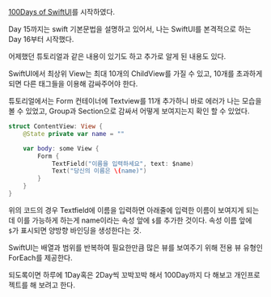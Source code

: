 [100Days of SwiftUI](https://www.hackingwithswift.com/100/swiftui)를 시작하였다.

Day 15까지는 swift 기본문법을 설명하고 있어서, 
나는 SwiftUI를 본격적으로 하는 Day 16부터 시작했다.

어제했던 튜토리얼과 같은 내용이 있기도 하고 추가로 알게 된 내용도 있다.

SwiftUI에서 최상위 View는 최대 10개의 ChildView를 가질 수 있고, 
10개를 초과하게 되면 다른 태그들을 이용해 감싸주어야 한다. 

튜토리얼에서는 Form 컨테이너에 Textview를 11개 추가하니 바로 에러가 나는 모습을 볼 수 있었고,
Group과 Section으로 감싸서 어떻게 보여지는지 확인 할 수 있었다.

```swift
struct ContentView: View {
    @State private var name = ""

    var body: some View {
        Form {
            TextField("이름을 입력하세요", text: $name)
            Text("당신의 이름은 \(name)")
        }
    }
}
```
위의 코드의 경우 Textfield에 이름을 입력하면 아래줄에 입력한 이름이 보여지게 되는데
이를 가능하게 하는게 name이라는 속성 앞에 `$`를 추가한 것이다.
속성 이름 앞에 `$`가 표시되면 양방향 바인딩을 생성한다는 것.

SwiftUI는 배열과 범위를 반복하여 필요한만큼 많은 뷰를 보여주기 위해 전용 뷰 유형인 ForEach를 제공한다. 

되도록이면 하루에 1Day혹은 2Day씩 꼬박꼬박 해서 100Day까지 다 해보고 개인프로젝트를 해 보려고 한다.
